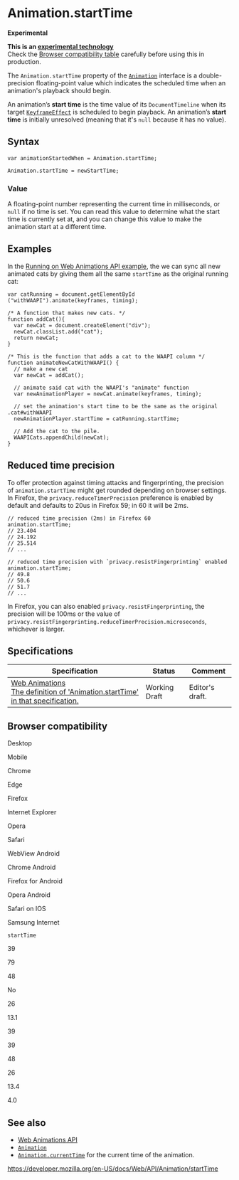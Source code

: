 # Animation.startTime

**Experimental**

**This is an [experimental technology](https://developer.mozilla.org/en-US/docs/MDN/Guidelines/Conventions_definitions#experimental)**  
Check the [Browser compatibility table](#browser_compatibility) carefully before using this in production.

The `Animation.startTime` property of the [`Animation`](../animation) interface is a double-precision floating-point value which indicates the scheduled time when an animation's playback should begin.

An animation’s **start time** is the time value of its <span class="page-not-created">`DocumentTimeline`</span> when its target [`KeyframeEffect`](../keyframeeffect) is scheduled to begin playback. An animation’s **start time** is initially unresolved (meaning that it's `null` because it has no value).

## Syntax

    var animationStartedWhen = Animation.startTime;

    Animation.startTime = newStartTime;

### Value

A floating-point number representing the current time in milliseconds, or `null` if no time is set. You can read this value to determine what the start time is currently set at, and you can change this value to make the animation start at a different time.

## Examples

In the [Running on Web Animations API example](https://codepen.io/rachelnabors/pen/zxYexJ?editors=0010), the we can sync all new animated cats by giving them all the same `startTime` as the original running cat:

    var catRunning = document.getElementById ("withWAAPI").animate(keyframes, timing);

    /* A function that makes new cats. */
    function addCat(){
      var newCat = document.createElement("div");
      newCat.classList.add("cat");
      return newCat;
    }

    /* This is the function that adds a cat to the WAAPI column */
    function animateNewCatWithWAAPI() {
      // make a new cat
      var newCat = addCat();

      // animate said cat with the WAAPI's "animate" function
      var newAnimationPlayer = newCat.animate(keyframes, timing);

      // set the animation's start time to be the same as the original .cat#withWAAPI
      newAnimationPlayer.startTime = catRunning.startTime;

      // Add the cat to the pile.
      WAAPICats.appendChild(newCat);
    }

## Reduced time precision

To offer protection against timing attacks and fingerprinting, the precision of `animation.startTime` might get rounded depending on browser settings.  
In Firefox, the `privacy.reduceTimerPrecision` preference is enabled by default and defaults to 20us in Firefox 59; in 60 it will be 2ms.

    // reduced time precision (2ms) in Firefox 60
    animation.startTime;
    // 23.404
    // 24.192
    // 25.514
    // ...

    // reduced time precision with `privacy.resistFingerprinting` enabled
    animation.startTime;
    // 49.8
    // 50.6
    // 51.7
    // ...

In Firefox, you can also enabled `privacy.resistFingerprinting`, the precision will be 100ms or the value of `privacy.resistFingerprinting.reduceTimerPrecision.microseconds`, whichever is larger.

## Specifications

<table><thead><tr class="header"><th>Specification</th><th>Status</th><th>Comment</th></tr></thead><tbody><tr class="odd"><td><a href="https://drafts.csswg.org/web-animations-1/#dom-animation-starttime">Web Animations<br />
<span class="small">The definition of 'Animation.startTime' in that specification.</span></a></td><td><span class="spec-wd">Working Draft</span></td><td>Editor's draft.</td></tr></tbody></table>

## Browser compatibility

Desktop

Mobile

Chrome

Edge

Firefox

Internet Explorer

Opera

Safari

WebView Android

Chrome Android

Firefox for Android

Opera Android

Safari on IOS

Samsung Internet

`startTime`

39

79

48

No

26

13.1

39

39

48

26

13.4

4.0

## See also

- [Web Animations API](../web_animations_api)
- [`Animation`](../animation)
- [`Animation.currentTime`](currenttime) for the current time of the animation.

<a href="https://developer.mozilla.org/en-US/docs/Web/API/Animation/startTime" class="_attribution-link">https://developer.mozilla.org/en-US/docs/Web/API/Animation/startTime</a>
